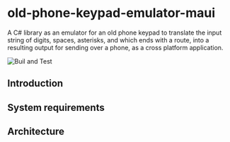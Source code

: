 # old-phone-keypad-emulator-maui
A C# library as an emulator for an old phone keypad to translate the input string of digits, spaces, asterisks, and which ends with a route, into a resulting output for sending over a phone, as a cross platform application.

![Buil and Test](https://github.com/AndrePann/old-phone-keypad-emulator-maui/actions/workflows/dotnet-desktop.yml/badge.svg)

## Introduction

## System requirements

## Architecture

